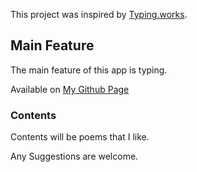 This project was inspired by [Typing.works](https://typing.works).

## Main Feature

The main feature of this app is typing.

Available on [My Github Page](https://hanool.github.io)

### Contents

Contents will be poems that I like.

Any Suggestions are welcome.
